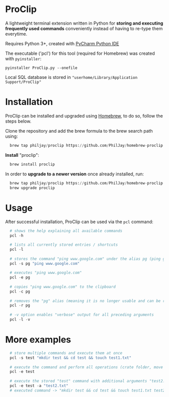 # ProClip
A lightweight terminal extension written in Python for **storing and executing frequently used commands** conveniently instead of having to re-type them everytime.

Requires Python 3+, created with [PyCharm Python IDE](https://www.jetbrains.com/pycharm/)

The executable ('pcl') for this tool (required for Homebrew) was created with `pyinstaller`:

````
pyinstaller ProClip.py --onefile
````

Local SQL database is stored in `"userhome/Library/Application Support/ProClip"`

# Installation
ProClip can be installed and upgraded using [Homebrew](https://brew.sh/), to do so, follow the steps below.

Clone the repository and add the brew formula to the brew search path using:
```python
  brew tap philjay/proclip https://github.com/PhilJay/homebrew-proclip.git
```

**Install** "proclip":
```python
  brew install proclip
```

In order to **upgrade to a newer version** once already installed, run:
```python
  brew tap philjay/proclip https://github.com/PhilJay/homebrew-proclip.git
  brew upgrade proclip
```


# Usage

After successful installation, ProClip can be used via the `pcl` command:
```python
  # shows the help explaining all available commands
  pcl -h

  # lists all currently stored entries / shortcuts
  pcl -l 
  
  # stores the command "ping www.google.com" under the alias pg (ping google)
  pcl -s pg "ping www.google.com"
  
  # executes "ping www.google.com"
  pcl -e pg
  
  # copies "ping www.google.com" to the clipboard
  pcl -c pg
  
  # removes the "pg" alias (meaning it is no longer usable and can be replaced by a new command)
  pcl -r pg
  
  # -v option enables "verbose" output for all preceding arguments
  pcl -l -v
```

# More examples

```python
  # store multiple commands and execute them at once
  pcl -s test "mkdir test && cd test && touch test1.txt"
  
  # execute the command and perform all operations (crate folder, move to it, create file)
  pcl -e test
  
  # execute the stored "test" command with additional arguments "test2.txt" (provided via -a)
  pcl -e test -a "test2.txt"
  # executed command -> "mkdir test && cd test && touch test1.txt test2.txt"
```
